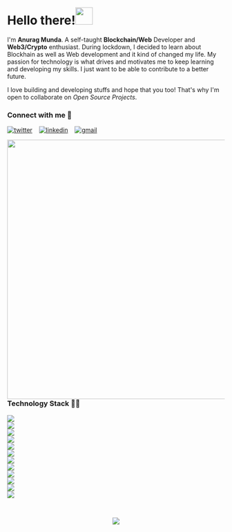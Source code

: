 # Hello there!<img src="https://c.tenor.com/AUHgwWxTw14AAAAi/dm4uz3-foekoe.gif" width="40px">

I'm **Anurag Munda**. A self-taught **Blockchain/Web** Developer and **Web3/Crypto** enthusiast. During lockdown, I decided to learn about Blockhain as well as Web development and it kind of changed my life. My passion for technology is what drives and motivates me to keep learning and developing my skills. I just want to be able to contribute to a better future.

I love building and developing stuffs and hope that you too! That's why I'm open to collaborate on *Open Source Projects*.

### Connect with me 🔗
[![twitter](https://img.shields.io/badge/Twitter-1DA1F2?style=for-the-badge&logo=twitter&logoColor=white)](https://twitter.com/Anurag_MND) &nbsp;&nbsp;
[![linkedin](https://img.shields.io/badge/LinkedIn-0077B5?style=for-the-badge&logo=linkedin&logoColor=white)](https://www.linkedin.com/in/anuragmunda) &nbsp;&nbsp;
[![gmail](https://img.shields.io/badge/Gmail-D14836?style=for-the-badge&logo=gmail&logoColor=white)](mailto:Anurag.munda005@gmail.com)

<img align="right" src="https://cdn.dribbble.com/users/452800/screenshots/2423898/media/33fb1b0d2b966f716e99011148941cdd.gif" width="600px">

### Technology Stack 👨‍💻
<img src = "https://img.shields.io/badge/Solidity-e6e6e6?style=for-the-badge&logo=solidity&logoColor=black"><br>
<img src = "https://img.shields.io/badge/React-20232A?style=for-the-badge&logo=react&logoColor=61DAFB"><br>
<img src = "https://img.shields.io/badge/HTML5-E34F26?style=for-the-badge&logo=html5&logoColor=white"><br>
<img src = "https://img.shields.io/badge/CSS3-1572B6?style=for-the-badge&logo=css3&logoColor=white"><br>
<img src = "https://img.shields.io/badge/JavaScript-323330?style=for-the-badge&logo=javascript&logoColor=F7DF1E"><br>
<img src = "https://img.shields.io/badge/Ethereum-3C3C3D?style=for-the-badge&logo=Ethereum&logoColor=white"><br>
<img src = "https://img.shields.io/badge/Mocha-8D6748?style=for-the-badge&logo=Mocha&logoColor=white"><br>
<img src = "https://img.shields.io/badge/Python-FFD43B?style=for-the-badge&logo=python&logoColor=darkgreen"><br>
<img src = "https://img.shields.io/badge/Java-ED8B00?style=for-the-badge&logo=java&logoColor=white"><br>
<img src = "https://img.shields.io/badge/Android-3DDC84?style=for-the-badge&logo=android&logoColor=white"><br>
<img src = "https://img.shields.io/badge/MySQL-005C84?style=for-the-badge&logo=mysql&logoColor=white"><br>
<img src = "https://img.shields.io/badge/Node.js-339933?style=for-the-badge&logo=nodedotjs&logoColor=white"><br>
<!-- <img src = "https://img.shields.io/badge/Git-F05032?style=for-the-badge&logo=git&logoColor=white"> -->

<br>
<p align="center"><img src="https://github-readme-stats.vercel.app/api/top-langs/?username=AnuragMunda&layout=compact&theme=gotham"></p>

<!---
AnuragMunda/AnuragMunda is a ✨ special ✨ repository because its `README.md` (this file) appears on your GitHub profile.
You can click the Preview link to take a look at your changes.
--->
